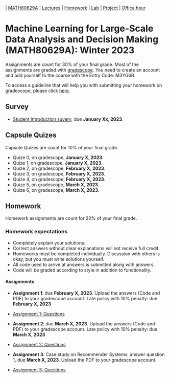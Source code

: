 | [MATH80629A](main.md) | [Lectures](lectures.md) | [Homework](homework.md) | [Lab](lab.md) | [Project](project.md) | [Office hour](office_hr.md)
# Machine Learning for Large-Scale Data Analysis and Decision Making (MATH80629A): Winter 2023

Assignments are count for 30% of your final grade. Most of the assignments are graded with [gradescope](https://www.gradescope.ca/courses/9439). You need to create an account and add yourself to the course with the Entry Code: M3YG6B.

To access a guideline that will help you with submitting your homework on gradescope, please click [here](https://gradescope-static-assets.s3-us-west-2.amazonaws.com/help/submitting_hw_guide.pdf).

## Survey
- [Student Introduction suvery](https://forms.gle/xx1zMAEQUnhYKnin8), due **January Xx, 2023**.

## Capsule Quizes 
Capsule Quizes are count for 10% of your final grade.
- Quize 0, on gradescope, **January X, 2023**.
- Quize 1, on gradescope, **January X, 2023**. 
- Quize 2, on gradescope, **February X, 2023**.
- Quize 3, on gradescope, **February X, 2023**. 
- Quize 4, on gradescope, **February X, 2023**.  
- Quize 5, on gradescope, **March X, 2023**.  
- Quize 6, on gradescope, **March X, 2023**. 

## Homework
Homework assignments are count for 20% of your final grade.

### Homework expectations
- Completely explain your solutions. 
- Correct answers without clear explanations will not receive full credit.
- Homeworks must be completed individually. Discussion with others is okay, but you must write solutions yourself.
- All code used to arrive at answers is submitted along with answers.
- Code will be graded according to style in addition to functionality.

#### Assignments
- **Assignment 1**: due **February X, 2023**. Upload the answers (Code and PDF) to your gradescope account. 
Late policy with 10% penalty: due **February X, 2023**

* [Assignment 1: Questions]()

- **Assignment 2**: due **March X, 2023**. Upload the answers (Code and PDF) to your gradescope account. 
Late policy with 10% penalty: due **March X, 2023**

* [Assignment 2: Questions]()


- **Assignment 3**: Case study on Recommender Systems: answer question 1, due **March X, 2023**. Upload the PDF to your gradescope account.

* [Assignment 3: Questions](http://www.cs.toronto.edu/~lcharlin/courses/80-629/case_Decathlon-preparation.pdf)






